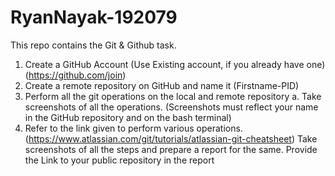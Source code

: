 # RyanNayak-192079
This repo contains the Git &amp; Github task.

1.  Create a GitHub Account
(Use Existing account, if you already have one) (https://github.com/join)
2.  Create a remote repository on GitHub and name it (Firstname-PID)
3. Perform all the git operations on the local and remote repository
a.  Take screenshots of all the operations. (Screenshots must reflect your name in the GitHub repository and on the bash terminal)
4.  Refer to the link given to perform various operations. (https://www.atlassian.com/git/tutorials/atlassian-git-cheatsheet)
Take screenshots of all the steps and prepare a report for the same. Provide the Link to your public repository in the report
